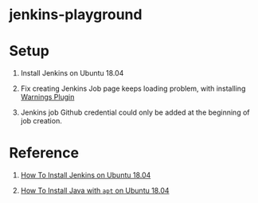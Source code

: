 # jenkins-playground

# Setup

1. Install Jenkins on Ubuntu 18.04

2. Fix creating Jenkins Job page keeps loading problem, with installing [Warnings Plugin](https://wiki.jenkins.io/display/JENKINS/Warnings+Plugin)

3. Jenkins job Github credential could only be added at the beginning of job creation.



# Reference 

1. [How To Install Jenkins on Ubuntu 18.04](https://www.digitalocean.com/community/tutorials/how-to-install-jenkins-on-ubuntu-18-04)

2. [How To Install Java with `apt` on Ubuntu 18.04](https://www.digitalocean.com/community/tutorials/how-to-install-java-with-apt-on-ubuntu-18-04#installing-specific-versions-of-openjdk)
